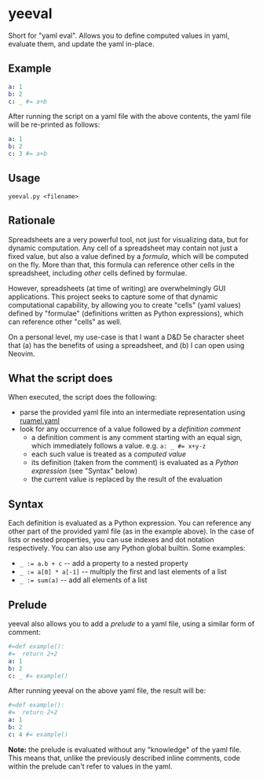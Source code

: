 # yeeval

Short for "yaml eval". Allows you to define computed values in yaml, evaluate them, and update the yaml in-place.

## Example

```yaml
a: 1
b: 2
c: _ #= a+b
```

After running the script on a yaml file with the above contents, the yaml file will be re-printed as follows:

```yaml
a: 1
b: 2
c: 3 #= a+b
```

## Usage

`yeeval.py <filename>`

## Rationale

Spreadsheets are a very powerful tool, not just for visualizing data, but for dynamic computation. Any cell of a spreadsheet may contain not just a fixed value, but also a value defined by a *formula*, which will be computed on the fly. More than that, this formula can reference other cells in the spreadsheet, including *other* cells defined by formulae.

However, spreadsheets (at time of writing) are overwhelmingly GUI applications. This project seeks to capture some of that dynamic computational capability, by allowing you to create "cells" (yaml values) defined by "formulae" (definitions written as Python expressions), which can reference other "cells" as well.

On a personal level, my use-case is that I want a D&D 5e character sheet that (a) has the benefits of using a spreadsheet, and (b) I can open using Neovim.

## What the script does

When executed, the script does the following:

- parse the provided yaml file into an intermediate representation using [ruamel.yaml](https://yaml.dev/doc/ruamel-yaml/)
- look for any occurrence of a value followed by a *definition comment*
    - a definition comment is any comment starting with an equal sign, which immediately follows a value. e.g. `a: _ #= x+y-z`
    - each such value is treated as a *computed value*
    - its definition (taken from the comment) is evaluated as a *Python expression* (see "Syntax" below)
    - the current value is replaced by the result of the evaluation

## Syntax

Each definition is evaluated as a Python expression. You can reference any other part of the provided yaml file (as in the example above). In the case of lists or nested properties, you can use indexes and dot notation respectively. You can also use any Python global builtin. Some examples:

- `_ := a.b + c` -- add a property to a nested property
- `_ := a[0] * a[-1]` -- multiply the first and last elements of a list
- `_ := sum(a)` -- add all elements of a list

## Prelude

yeeval also allows you to add a *prelude* to a yaml file, using a similar form of comment:

```yaml
#=def example():
#=  return 2+2
a: 1
b: 2
c: _ #= example()
```

After running yeeval on the above yaml file, the result will be:

```yaml
#=def example():
#=  return 2+2
a: 1
b: 2
c: 4 #= example()
```

**Note:** the prelude is evaluated without any "knowledge" of the yaml file. This means that, unlike the previously described inline comments, code within the prelude can't refer to values in the yaml.
